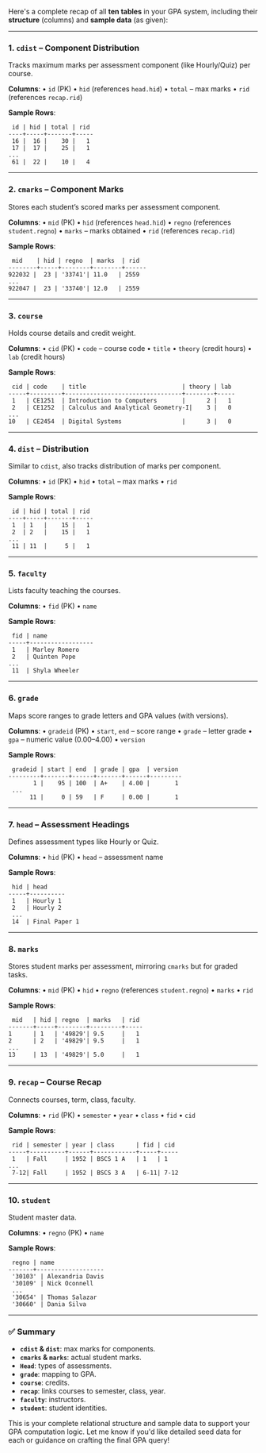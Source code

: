 Here's a complete recap of all **ten tables** in your GPA system, including their **structure** (columns) and **sample data** (as given):

---

### **1. `cdist` – Component Distribution**

Tracks maximum marks per assessment component (like Hourly/Quiz) per course.

**Columns**:
• `id` (PK)
• `hid` (references `head.hid`)
• `total` – max marks
• `rid` (references `recap.rid`)

**Sample Rows**:

```
 id | hid | total | rid
----+-----+-------+-----
 16 |  16 |    30 |   1
 17 |  17 |    25 |   1
...
 61 |  22 |    10 |   4
```

---

### **2. `cmarks` – Component Marks**

Stores each student’s scored marks per assessment component.

**Columns**:
• `mid` (PK)
• `hid` (references `head.hid`)
• `regno` (references `student.regno`)
• `marks` – marks obtained
• `rid` (references `recap.rid`)

**Sample Rows**:

```
 mid    | hid | regno  | marks  | rid
--------+-----+--------+--------+------
922032 |  23 | '33741'| 11.0   | 2559
...
922047 |  23 | '33740'| 12.0   | 2559
```

---

### **3. `course`**

Holds course details and credit weight.

**Columns**:
• `cid` (PK)
• `code` – course code
• `title`
• `theory` (credit hours)
• `lab` (credit hours)

**Sample Rows**:

```
 cid | code    | title                           | theory | lab
-----+---------+---------------------------------+--------+-----
 1   | CE1251  | Introduction to Computers       |      2 |   1
 2   | CE1252  | Calculus and Analytical Geometry-I|    3 |   0
...
10   | CE2454  | Digital Systems                 |      3 |   0
```

---

### **4. `dist` – Distribution**

Similar to `cdist`, also tracks distribution of marks per component.

**Columns**:
• `id` (PK)
• `hid`
• `total` – max marks
• `rid`

**Sample Rows**:

```
 id | hid | total | rid
----+-----+-------+-----
 1  | 1   |    15 |   1
 2  | 2   |    15 |   1
...
 11 | 11  |     5 |   1
```

---

### **5. `faculty`**

Lists faculty teaching the courses.

**Columns**:
• `fid` (PK)
• `name`

**Sample Rows**:

```
 fid | name
-----+------------------
 1   | Marley Romero
 2   | Quinten Pope
...
 11  | Shyla Wheeler
```

---

### **6. `grade`**

Maps score ranges to grade letters and GPA values (with versions).

**Columns**:
• `gradeid` (PK)
• `start`, `end` – score range
• `grade` – letter grade
• `gpa` – numeric value (0.00–4.00)
• `version`

**Sample Rows**:

```
 gradeid | start | end  | grade | gpa  | version
---------+-------+------+-------+------+---------
       1 |    95 | 100  | A+    | 4.00 |       1
 ...
      11 |     0 | 59   | F     | 0.00 |       1
```

---

### **7. `head` – Assessment Headings**

Defines assessment types like Hourly or Quiz.

**Columns**:
• `hid` (PK)
• `head` – assessment name

**Sample Rows**:

```
 hid | head
-----+----------
 1   | Hourly 1
 2   | Hourly 2
 ...
 14  | Final Paper 1
```

---

### **8. `marks`**

Stores student marks per assessment, mirroring `cmarks` but for graded tasks.

**Columns**:
• `mid` (PK)
• `hid`
• `regno` (references `student.regno`)
• `marks`
• `rid`

**Sample Rows**:

```
 mid   | hid | regno  | marks   | rid
-------+-----+--------+---------+-----
1      | 1   | '49829'| 9.5     |   1
2      | 2   | '49829'| 9.5     |   1
... 
13     | 13  | '49829'| 5.0     |   1
```

---

### **9. `recap` – Course Recap**

Connects courses, term, class, faculty.

**Columns**:
• `rid` (PK)
• `semester`
• `year`
• `class`
• `fid`
• `cid`

**Sample Rows**:

```
 rid | semester | year | class      | fid | cid
-----+----------+------+------------+-----+-----
 1   | Fall     | 1952 | BSCS 1 A   | 1   | 1
...
 7-12| Fall     | 1952 | BSCS 3 A   | 6-11| 7-12
```

---

### **10. `student`**

Student master data.

**Columns**:
• `regno` (PK)
• `name`

**Sample Rows**:

```
 regno | name
-------+-------------------
 '30103' | Alexandria Davis
 '30109' | Nick Oconnell
 ...
 '30654' | Thomas Salazar
 '30660' | Dania Silva
```

---

### ✅ Summary

* **`cdist` & `dist`**: max marks for components.
* **`cmarks` & `marks`**: actual student marks.
* **`Head`**: types of assessments.
* **`grade`**: mapping to GPA.
* **`course`**: credits.
* **`recap`**: links courses to semester, class, year.
* **`faculty`**: instructors.
* **`student`**: student identities.

This is your complete relational structure and sample data to support your GPA computation logic. Let me know if you'd like detailed seed data for each or guidance on crafting the final GPA query!
